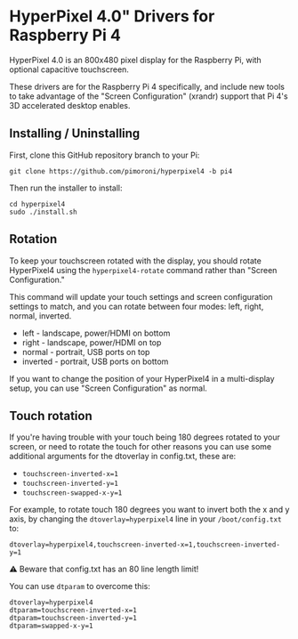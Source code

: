 # HyperPixel 4.0" Drivers for Raspberry Pi 4

HyperPixel 4.0 is an 800x480 pixel display for the Raspberry Pi, with optional capacitive touchscreen.

These drivers are for the Raspberry Pi 4 specifically, and include new tools to take advantage of the "Screen Configuration" (xrandr) support that Pi 4's 3D accelerated desktop enables.

## Installing / Uninstalling

First, clone this GitHub repository branch to your Pi:

```
git clone https://github.com/pimoroni/hyperpixel4 -b pi4
```

Then run the installer to install:

```
cd hyperpixel4
sudo ./install.sh
```

## Rotation

To keep your touchscreen rotated with the display, you should rotate HyperPixel4 using the `hyperpixel4-rotate` command rather than "Screen Configuration."

This command will update your touch settings and screen configuration settings to match, and you can rotate between four modes: left, right, normal, inverted.

* left - landscape, power/HDMI on bottom
* right - landscape, power/HDMI on top
* normal - portrait, USB ports on top
* inverted - portrait, USB ports on bottom

If you want to change the position of your HyperPixel4 in a multi-display setup, you can use "Screen Configuration" as normal.

## Touch rotation

If you're having trouble with your touch being 180 degrees rotated to your screen, or need to rotate the touch for other reasons you can use some additional arguments for the dtoverlay in config.txt, these are:

* `touchscreen-inverted-x=1`
* `touchscreen-inverted-y=1`
* `touchscreen-swapped-x-y=1`

For example, to rotate touch 180 degrees you want to invert both the x and y axis, by changing the `dtoverlay=hyperpixel4` line in your `/boot/config.txt` to:

```
dtoverlay=hyperpixel4,touchscreen-inverted-x=1,touchscreen-inverted-y=1
```

:warning: Beware that config.txt has an 80 line length limit!

You can use `dtparam` to overcome this:

```
dtoverlay=hyperpixel4
dtparam=touchscreen-inverted-x=1
dtparam=touchscreen-inverted-y=1
dtparam=swapped-x-y=1
```
